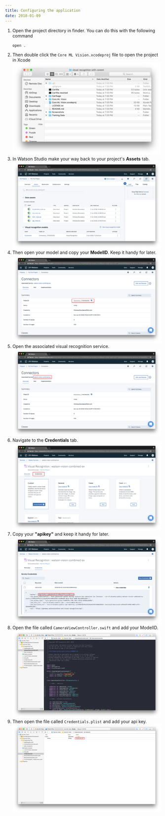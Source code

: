 ```yaml
---
title: Configuring the application
date: 2018-01-09
---
```


1. Open the project directory in finder. You can do this with the following command
   ```bash
   open .
   ```
1. Then double click the `Core ML Vision.xcodeproj` file to open the project in Xcode
![](assets/9_0_open_project.png)
1. In Watson Studio make your way back to your project's **Assets** tab.
![](assets/9_1_project_assets.png)
1. Then open your model and copy your **ModelID**. Keep it handy for later.
![](assets/9_2_model_id.png)
1. Open the associated visual recognition service.
![](assets/9_3_associated_service.png)
1. Navigate to the **Credentials** tab.
![](assets/9_4_credentials.png)
1. Copy your **"apikey"** and keep it handy for later.
![](assets/9_5_api_key.png)
1. Open the file called `CameraViewController.swift` and add your ModelID.
![](assets/9_6_add_model_id.png)
1. Then open the file called `Credentials.plist` and add your api key.
![](assets/9_7_add_api_key.png)
